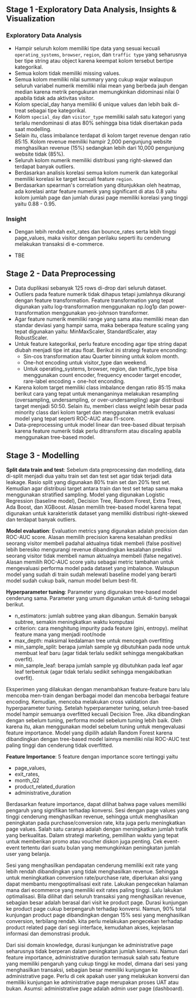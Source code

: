 
## Stage 1 -Exploratory Data Analysis, Insights & Visualization

### Exploratory Data Analysis

* Hampir seluruh kolom memiliki tipe data yang sesuai kecuali `operating_systems`, `browser`, `region`, 
dan `traffic type` yang seharusnya ber tipe string atau object karena keempat kolom tersebut bertipe kategorikal.
* Semua kolom tidak memiliki missing values.
* Semua kolom memiliki nilai summary yang cukup wajar walaupun seluruh variabel numerik memiliki nilai mean yang berbeda jauh dengan median karena metrik pengukuran memungkinkan didominasi nilai 0 apabila tidak ada aktivitas visitor.
* Kolom special_day hanya memiliki 6 unique values dan lebih baik di-treat sebagai tipe kategorikal.
* Kolom `special_day` dan `visitor_type` memiliki salah satu kategori yang terlalu mendominasi di atas 80% sehingga bisa tidak disertakan pada saat modelling.
* Selain itu, class imbalance terdapat di kolom target revenue dengan ratio 85:15. Kolom revenue memiliki hampir 2,000 pengunjung website menghasilkan revenue (15%) sedangkan lebih dari 10,000 pengunjung website tidak (85%).
* Seluruh kolom numerik memiliki distribusi yang right-skewed dan terdapat banyak outliers.
* Berdasarkan analisis korelasi semua kolom numerik dan kategorikal memiliki korelasi ke target kecuali feature `region`.
* Berdasarkan spearman's correlation yang ditunjukkan oleh heatmap, ada korelasi antar feature numerik yang significant di atas 0.8 yaitu kolom jumlah page dan jumlah durasi page memiliki korelasi yang tinggi yaitu 0.88 - 0.95.

### Insight
* Dengan lebih rendah exit_rates dan bounce_rates serta lebih tinggi page_values, maka visitor dengan perilaku seperti itu cenderung melakukan transaksi di e-commerce.

* TBE

## Stage 2 - Data Preprocessing
* Data duplikasi sebanyak 125 rows di-drop dari seluruh dataset.
* Outliers pada feature numerik tidak dihapus tetapi jumlahnya dikurangi dengan feature transformation. Feature transformation yang tepat digunakan yaitu
log-transformation menggunakan np.log1p dan power-transformation menggunakan yeo-johnson transformer.
* Agar feature numerik memiliki range yang sama atau memiliki mean dan standar deviasi yang hampir sama, maka beberapa feature scaling yang tepat digunakan yaitu:
MinMaxScaler, StandardScaler, atay RobustScaler.
* Untuk feature kategorikal, perlu feature encoding agar tipe string dapat diubah menjadi tipe int atau float. Berikut ini strategi feature enconding:
  * Sin-cos transformation atau Quarter binning untuk kolom month.
  * One-hot encoding untuk visitor_type dan weekend.
  * Untuk operating_systems, browser, region, dan traffic_type bisa menggunakan count encoder, frequency encoder target encoder, rare-label encoding + one-hot enconding.
* Karena kolom target memiliki class imbalance dengan ratio 85:15 maka berikut cara yang tepat untuk menanganinya melakukan resampling (oversampling, undersampling, or over-undersampling) agar distribusi target menjadi 50:50. Selain itu, memberi class weight lebih besar pada minority class dari kolom target dan menggunakan metrik evaluasi model yang tepat seperti ROC-AUC atau f1-score.
* Data-preprocessing untuk model linear dan tree-based dibuat terpisah karena feature numerik tidak perlu ditransform atau discaling apabila menggunakan tree-based model.

## Stage 3 - Modelling
**Split data train and test**: Sebelum data preprocessing dan modelling, data di-split menjadi dua yaitu train set dan test set agar tidak terjadi data leakage. Rasio split yang digunakan 80% train set dan 20% test set. Kemudian agar distribusi target antara train dan test set tetap sama maka menggunakan stratified sampling. Model yang digunakan Logistic Regression (baseline model), Decision Tree, Random Forest, Extra Trees, Ada Boost, dan XGBoost. Alasan memilih tree-based model karena tepat digunakan untuk karakteristik dataset yang memiliki distribusi right-skewed dan terdapat banyak outliers.

**Model evaluation**: Evaluation metrics yang digunakan adalah precision dan ROC-AUC score. Alasan memilih precision karena kesalahan prediksi seorang visitor membeli padahal aktualnya tidak membeli (false positive) lebih beresiko mengurangi revenue dibandingkan kesalahan prediksi seorang visitor tidak membeli namun aktualnya membeli (false negative). Alasan memilih ROC-AUC score yaitu sebagai metric tambahan untuk mengevaluasi performa model pada dataset yang imbalance. Walaupun model yang sudah di train sudah melewati baseline model yang berarti model sudah cukup baik, namun model belum best-fit.

**Hyperparameter tuning**: 
Parameter yang digunakan tree-based model cenderung sama. Parameter yang umum digunakan untuk di-tuning sebagai berikut.
 * n_estimators: jumlah subtree yang akan dibangun. Semakin banyak subtree, semakin meningkatkan waktu komputasi
 * criterion: cara menghitung impurity pada feature (gini, entropy). melihat feature mana yang menjadi root/node
 * max_depth: maksimal kedalaman tree untuk mencegah overfitting
 * min_sample_split: berapa jumlah sample yg dibutuhkan pada node untuk membuat leaf baru (agar tidak terlalu sedikit sehingga mengakibatkan overfit).
 * min_sample_leaf: berapa jumlah sample yg dibutuhkan pada leaf agar leaf terbentuk (agar tidak terlalu sedikit sehingga mengakibatkan overfit).

Eksperimen yang dilakukan dengan menambahkan feature-feature baru lalu mencoba men-train dengan berbagai model dan mencoba berbagai feature encoding. Kemudian, mencoba melakukan cross validation dan hyperparameter tuning. Setelah hyperparameter tuning, seluruh tree-based model hampir semuanya overfitted kecuali Decision Tree. Jika dibandingkan dengan sebelum tuning, performa model sebelum tuning lebih baik. Oleh karena itu, akan menggunakan model sebelum tuning untuk mengevaluasi feature importance. Model yang dipilih adalah Random Forest karena dibandingkan dengan tree-based model lainnya memiliki nilai ROC-AUC test paling tinggi dan cenderung tidak overfitted.

**Feature Importance**:
5 feature dengan importance score tertinggi yaitu
* page_values,
* exit_rates,
* month_Q2
* product_related_duration
* administrative_duration

Berdasarkan feature importance, dapat dilihat bahwa page values memiliki pengaruh yang signifikan terhadap konversi. Sesi dengan page values yang tinggi cenderung menghasilkan revenue, sehingga untuk menghasilkan peningkatan pada purchase/conversion rate, kita juga perlu meningkatkan page values. Salah satu caranya adalah dengan meningkatkan jumlah trafik yang berkualitas. Dalam strategi marketing, pemilihan waktu yang tepat untuk memberikan promo atau voucher diskon juga penting. Cek event-event tertentu dari suatu bulan yang memungkinkan peningkatan jumlah user yang belanja.  

Sesi yang menghasilkan pendapatan cenderung memiliki exit rate yang lebih rendah dibandingkan yang tidak menghasilkan revenue. Sehingga untuk meningkatkan conversion rate/purchase rate, diperlukan aksi yang dapat membantu mengoptimalisasi exit rate. Lakukan pengecekan halaman mana dari ecommerce yang memiliki exit rates paling tinggi. Lalu lakukan optimalisasi. Bila dilihat dari seluruh transaksi yang menghasilkan revenue, sebagian besar adalah berasal dari visit ke product page. Durasi kunjungan ke product page cukup berpengaruh terhadap konversi. Namun, 90% total kunjungan product page dibandingkan dengan 15% sesi yang menghasilkan conversion, terbilang rendah. kita perlu melakukan pengecekan terhadap product related page dari segi interface, kemudahan akses, kejelasan informasi dan demonstrasi produk.

Dari sisi domain knowledge, durasi kunjungan ke administrative page seharusnya tidak berperan dalam peningkatan jumlah konversi. Namun dari feature importance, administrative duration termasuk salah satu feature yang memiliki pengaruh yang cukup tinggi ke model, dimana dari sesi yang menghasilkan transaksi, sebagian besar memiliki kunjungan ke administrative page. Perlu di cek apakah user yang melakukan konversi dan memiliki kunjungan ke administrative page merupakan proses UAT atau bukan. Asumsi: administrative page adalah admin user page (dashboard).


